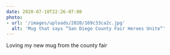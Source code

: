 ```yaml
---
date: 2020-07-10T22:26-07:00
photo:
- url: '/images/uploads/2020/169c33ca2c.jpg'
  alt: 'Mug that says “San Diego County Fair Heroes Unite”'
---
```

Loving my new mug from the county fair
